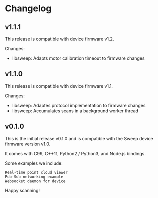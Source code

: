 # Changelog


## v1.1.1

This release is compatible with device firmware v1.2.

Changes:
- libsweep: Adapts motor calibration timeout to firmware changes


## v1.1.0

This release is compatible with device firmware v1.1.

Changes:
- libsweep: Adaptes protocol implementation to firmware changes
- libsweep: Accumulates scans in a background worker thread


## v0.1.0

This is the initial release v0.1.0 and is compatible with the Sweep device firmware version v1.0.

It comes with C99, C++11, Python2 / Python3, and Node.js bindings.

Some examples we include:

    Real-time point cloud viewer
    Pub-Sub networking example
    Websocket daemon for device

Happy scanning!
